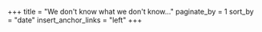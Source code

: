 +++
title = "We don't know what we don't know..."
paginate_by = 1
sort_by = "date"
insert_anchor_links = "left"
+++

